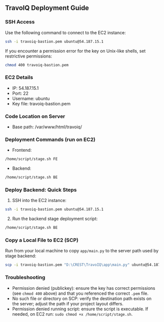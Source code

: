 ## TravoIQ Deployment Guide

### SSH Access

Use the following command to connect to the EC2 instance:

```bash
ssh -i travoiq-bastion.pem ubuntu@54.187.15.1
```

If you encounter a permission error for the key on Unix-like shells, set restrictive permissions:

```bash
chmod 400 travoiq-bastion.pem
```

### EC2 Details

- IP: 54.187.15.1
- Port: 22
- Username: ubuntu
- Key file: travoiq-bastion.pem

### Code Location on Server

- Base path: /var/www/html/travoiq/

### Deployment Commands (run on EC2)

- Frontend:

```bash
/home/script/stage.sh FE
```

- Backend:

```bash
/home/script/stage.sh BE
```

### Deploy Backend: Quick Steps

1. SSH into the EC2 instance:

```bash
ssh -i travoiq-bastion.pem ubuntu@54.187.15.1
```

2. Run the backend stage deployment script:

```bash
/home/script/stage.sh BE
```

### Copy a Local File to EC2 (SCP)

Run from your local machine to copy `app/main.py` to the server path used by stage backend:

```bash
scp -i travoiq-bastion.pem "D:\CREST\TravoIQ\app\main.py" ubuntu@54.187.15.1:/var/www/html/travoiq/stage/BE/app/main.py
```

### Troubleshooting

- Permission denied (publickey): ensure the key has correct permissions (see `chmod 400` above) and that you referenced the correct `.pem` file.
- No such file or directory on SCP: verify the destination path exists on the server; adjust the path if your project layout differs.
- Permission denied running script: ensure the script is executable. If needed, on EC2 run: `sudo chmod +x /home/script/stage.sh`.